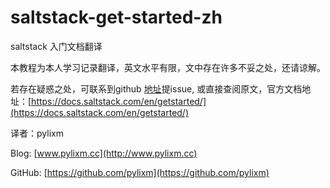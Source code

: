 # saltstack-get-started-zh

saltstack 入门文档翻译

本教程为本人学习记录翻译，英文水平有限，文中存在许多不妥之处，还请谅解。

若存在疑惑之处，可联系到github [地址](https://github.com/pylixm/saltstack-get-started-zh)提issue, 或直接查阅原文，官方文档地址：[https://docs.saltstack.com/en/getstarted/](https://docs.saltstack.com/en/getstarted/)


译者：pylixm

Blog: [www.pylixm.cc](http://www.pylixm.cc)

GitHub: [https://github.com/pylixm](https://github.com/pylixm)



